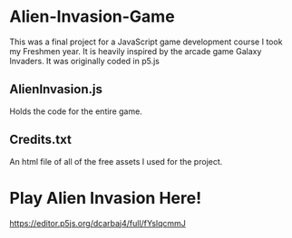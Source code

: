 # Alien-Invasion-Game
This was a final project for a JavaScript game development course I took my Freshmen year. It is heavily inspired by the arcade game Galaxy Invaders. 
It was originally coded in p5.js 

## AlienInvasion.js 
Holds the code for the entire game.

## Credits.txt
An html file of all of the free assets I used for the project.

# Play Alien Invasion Here!
https://editor.p5js.org/dcarbaj4/full/fYslqcmmJ
